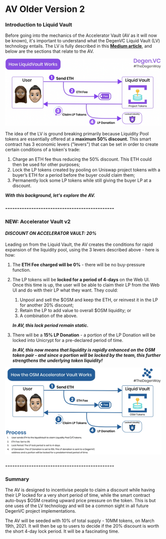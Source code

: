 # AV Older Version 2

### Introduction to Liquid Vault

Before going into the mechanics of the Accelerator Vault \(AV as it will now be known\), it's important to understand what the DegenVC Liquid Vault \(LV\) technology entails. The LV is fully described in this [**Medium article**](https://medium.com/degen-vc/liquid-vault-248779b58cfe), and below are the sections that relate to the AV.

![](../.gitbook/assets/image%20%283%29.png)

The idea of the LV is ground breaking primarily because Liquidity Pool tokens are essentially offered at a **maximum 50% discount.** This smart contract has 3 economic levers \("levers"\) that can be set in order to create certain conditions of a token's trade:

1. Charge an ETH fee thus reducing the 50% discount. This ETH could then be used for other purposes;
2. Lock the LP tokens created by pooling on Uniswap project tokens with a buyer’s ETH for a period before the buyer could claim them;
3. Permanently lock some LP tokens while still giving the buyer LP at a discount.

_**With this background, let's explore the AV.**_

### ----------------------------------------------

### NEW: Accelerator Vault v2

#### _**DISCOUNT ON ACCELERATOR VAULT: 20%**_

Leading on from the Liquid Vault, the AV creates the conditions for rapid expansion of the liquidity pool, using the 3 levers described above - here is how:

1. The **ETH Fee charged will be 0%** - there will be no buy-pressure function.  
2. The LP tokens will be **locked for a period of 4-days** on the Web UI. Once this time is up, the user will be able to claim their LP from the Web UI and do with their LP what they want. They could:

   1. Unpool and sell the $OSM and keep the ETH, or reinvest it in the LP for another 20% discount;
   2. Retain the LP to add value to overall $OSM liquidity; or
   3. A combination of the above. 

  
   _**In AV, this lock period remain static.**_  

3. There will be a **15% LP Donation** - a portion of the LP Donation will be locked into Unicrypt for a pre-declared period of time.  

  
   _**In AV, this now means that liquidity is rapidly enhanced on the OSM token pair - and since a portion will be locked by the team, this further strengthens the underlying token liquidity!**_

![](../.gitbook/assets/image.png)

### ----------------------------------------------

### Summary

The AV is designed to incentivise people to claim a discount while having their LP locked for a very short period of time, while the smart contract auto-buys $OSM creating upward price pressure on the token. This is but one uses of the LV technology and will be a common sight in all future DegenVC project implementations.  

The AV will be seeded with 10% of total supply - 10MM tokens, on March 19th, 2021. It will then be up to users to decide if the 20% discount is worth the short 4-day lock  period. It will be a fascinating time.  


